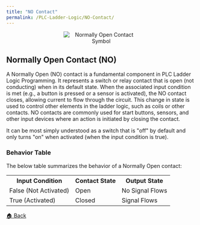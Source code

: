 ```yaml
---
title: "NO Contact"
permalink: /PLC-Ladder-Logic/NO-Contact/
---
```


<div style="text-align: center;">
    <img src="https://EngineeringShare.github.io/engineering-hub/images/PLC-Icons/NO_Contact.png" alt="Normally Open Contact Symbol" style="max-width: 200px; height: auto;">

</div>

<h2>Normally Open Contact (NO)</h2>
<p> 
    A Normally Open (NO) contact is a fundamental component in PLC Ladder Logic Programming. It represents a switch or relay contact that is open (not conducting) when in its default state. When the associated input condition is met (e.g., a button is pressed or a sensor is activated), the NO contact closes, allowing current to flow through the circuit. This change in state is used to control other elements in the ladder logic, such as coils or other contacts. NO contacts are commonly used for start buttons, sensors, and other input devices where an action is initiated by closing the contact.
</p>

<p>
    It can be most simply understood as a switch that is "off" by default and only turns "on" when activated (when the input condition is true).
</p>

<h3>Behavior Table</h3>
The below table summarizes the behavior of a Normally Open contact:

<table>
    <tr>
        <th>Input Condition</th>
        <th>Contact State</th>
        <th>Output State</th>
    </tr>
    <tr>
        <td>False (Not Activated)</td>
        <td>Open</td>
        <td>No Signal Flows</td>
    </tr>
    <tr>
        <td>True (Activated)</td>
        <td>Closed</td>
        <td>Signal Flows</td>
    </tr>    
</table>

<a href="https://engineeringshare.github.io/engineering-hub">🏠 Back</a>
